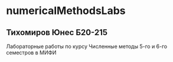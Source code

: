 # numericalMethodsLabs
## Тихомиров Юнес Б20-215

Лабораторные работы по курсу Численные методы 5-го и 6-го семестров в МИФИ

